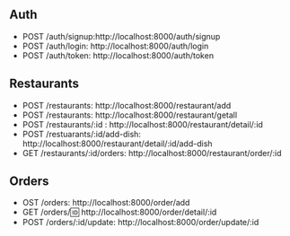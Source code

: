 ## Auth

- POST /auth/signup:http://localhost:8000/auth/signup
- POST /auth/login: http://localhost:8000/auth/login
- POST /auth/token: http://localhost:8000/auth/token

## Restaurants

- POST /restaurants: http://localhost:8000/restaurant/add
- POST /restaurants: http://localhost:8000/restaurant/getall
- POST /restaurants/:id : http://localhost:8000/restaurant/detail/:id
- POST /restuarants/:id/add-dish: http://localhost:8000/restaurant/detail/:id/add-dish
- GET /restaurants/:id/orders: http://localhost:8000/restaurant/order/:id

## Orders

- OST /orders: http://localhost:8000/order/add
- GET /orders/:id: http://localhost:8000/order/detail/:id 
- POST /orders/:id/update: http://localhost:8000/order/update/:id
